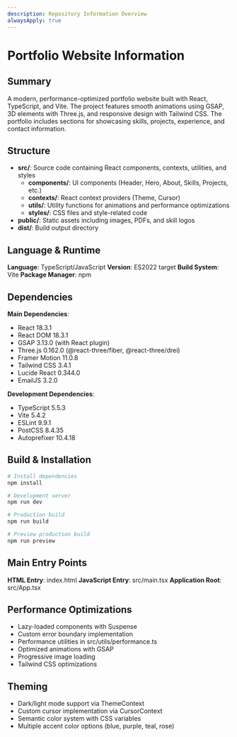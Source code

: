 ```yaml
---
description: Repository Information Overview
alwaysApply: true
---
```


# Portfolio Website Information

## Summary
A modern, performance-optimized portfolio website built with React, TypeScript, and Vite. The project features smooth animations using GSAP, 3D elements with Three.js, and responsive design with Tailwind CSS. The portfolio includes sections for showcasing skills, projects, experience, and contact information.

## Structure
- **src/**: Source code containing React components, contexts, utilities, and styles
  - **components/**: UI components (Header, Hero, About, Skills, Projects, etc.)
  - **contexts/**: React context providers (Theme, Cursor)
  - **utils/**: Utility functions for animations and performance optimizations
  - **styles/**: CSS files and style-related code
- **public/**: Static assets including images, PDFs, and skill logos
- **dist/**: Build output directory

## Language & Runtime
**Language**: TypeScript/JavaScript
**Version**: ES2022 target
**Build System**: Vite
**Package Manager**: npm

## Dependencies
**Main Dependencies**:
- React 18.3.1
- React DOM 18.3.1
- GSAP 3.13.0 (with React plugin)
- Three.js 0.162.0 (@react-three/fiber, @react-three/drei)
- Framer Motion 11.0.8
- Tailwind CSS 3.4.1
- Lucide React 0.344.0
- EmailJS 3.2.0

**Development Dependencies**:
- TypeScript 5.5.3
- Vite 5.4.2
- ESLint 9.9.1
- PostCSS 8.4.35
- Autoprefixer 10.4.18

## Build & Installation
```bash
# Install dependencies
npm install

# Development server
npm run dev

# Production build
npm run build

# Preview production build
npm run preview
```

## Main Entry Points
**HTML Entry**: index.html
**JavaScript Entry**: src/main.tsx
**Application Root**: src/App.tsx

## Performance Optimizations
- Lazy-loaded components with Suspense
- Custom error boundary implementation
- Performance utilities in src/utils/performance.ts
- Optimized animations with GSAP
- Progressive image loading
- Tailwind CSS optimizations

## Theming
- Dark/light mode support via ThemeContext
- Custom cursor implementation via CursorContext
- Semantic color system with CSS variables
- Multiple accent color options (blue, purple, teal, rose)